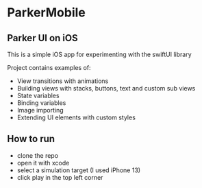 # ParkerMobile
## Parker UI on iOS

This is a simple iOS app for experimenting with the swiftUI library

Project contains examples of:

- View transitions with animations
- Building views with stacks, buttons, text and custom sub views
- State variables
- Binding variables
- Image importing
- Extending UI elements with custom styles

## How to run

- clone the repo
- open it with xcode
- select a simulation target (I used iPhone 13)
- click play in the top left corner
